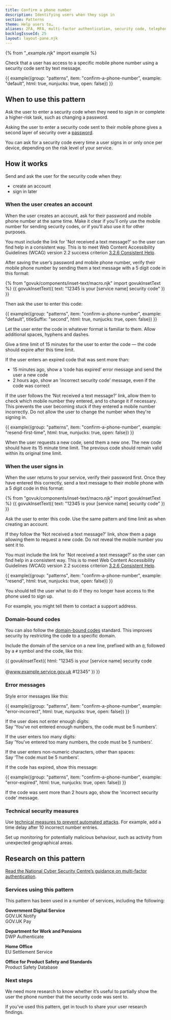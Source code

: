 ```yaml
---
title: Confirm a phone number
description: Identifying users when they sign in
section: Patterns
theme: Help users to…
aliases: 2FA, MFA, multi-factor authentication, security code, telephone number, text message, two-factor authentication
backlogIssueId: 25
layout: layout-pane.njk
---
```


{% from "_example.njk" import example %}

Check that a user has access to a specific mobile phone number using a security code sent by text message.

{{ example({group: "patterns", item: "confirm-a-phone-number", example: "default", html: true, nunjucks: true, open: false}) }}

## When to use this pattern

Ask the user to enter a security code when they need to sign in or complete a higher-risk task, such as changing a password.

Asking the user to enter a security code sent to their mobile phone gives a second layer of security over a [password](/patterns/passwords/).

You can ask for a security code every time a user signs in or only once per device, depending on the risk level of your service.

## How it works

Send and ask the user for the security code when they:

- create an account
- sign in later

### When the user creates an account

When the user creates an account, ask for their password and mobile phone number at the same time. Make it clear if you'll only use the mobile number for sending security codes, or if you'll also use it for other purposes.

You must include the link for 'Not received a text message?’ so the user can find help in a consistent way. This is to meet Web Content Accessibility Guidelines (WCAG) version 2.2 success criterion [3.2.6 Consistent Help](https://www.w3.org/WAI/WCAG22/Understanding/consistent-help.html).

After saving the user’s password and mobile phone number, verify their mobile phone number by sending them a text message with a 5 digit code in this format:

{% from "govuk/components/inset-text/macro.njk" import govukInsetText %}
{{ govukInsetText({
  text: "12345 is your [service name] security code"
}) }}

Then ask the user to enter this code:

{{ example({group: "patterns", item: "confirm-a-phone-number", example: "default", titleSuffix: "second", html: true, nunjucks: true, open: false}) }}

Let the user enter the code in whatever format is familiar to them. Allow additional spaces, hyphens and dashes.

Give a time limit of 15 minutes for the user to enter the code — the code should expire after this time limit.

If the user enters an expired code that was sent more than:

- 15 minutes ago, show a ‘code has expired’ error message and send the user a new code
- 2 hours ago, show an ‘incorrect security code’ message, even if the code was correct

If the user follows the ‘Not received a text message?’ link, allow them to check which mobile number they entered, and to change it if necessary. This prevents the user becoming stuck if they entered a mobile number incorrectly. Do not allow the user to change the number when they're signing in.

{{ example({group: "patterns", item: "confirm-a-phone-number", example: "resend-first-time", html: true, nunjucks: true, open: false}) }}

When the user requests a new code, send them a new one. The new code should have its 15 minute time limit. The previous code should remain valid within its original time limit.

### When the user signs in

When the user returns to your service, verify their password first. Once they have entered this correctly, send a text message to their mobile phone with a 5 digit code in this format:

{% from "govuk/components/inset-text/macro.njk" import govukInsetText %}
{{ govukInsetText({
  text: "12345 is your [service name] security code"
}) }}

Ask the user to enter this code. Use the same pattern and time limit as when creating an account.

If they follow the ‘Not received a text message?’ link, show them a page allowing them to request a new code. Do not reveal the mobile number you sent it to.

You must include the link for 'Not received a text message?’ so the user can find help in a consistent way. This is to meet Web Content Accessibility Guidelines (WCAG) version 2.2 success criterion [3.2.6 Consistent Help](https://www.w3.org/WAI/WCAG22/Understanding/consistent-help.html).

{{ example({group: "patterns", item: "confirm-a-phone-number", example: "resend", html: true, nunjucks: true, open: false}) }}

You should tell the user what to do if they no longer have access to the phone used to sign up.

For example, you might tell them to contact a support address.

### Domain-bound codes

You can also follow the [domain-bound codes](https://developer.apple.com/news/?id=z0i801mg) standard. This improves security by restricting the code to a specific domain.

Include the domain of the service on a new line, prefixed with an `@`, followed by a `#` symbol and the code, like this:

{{ govukInsetText({
html: "12345 is your [service name] security code<br><br>@www.example.service.gov.uk #12345"
}) }}

### Error messages

Style error messages like this:

{{ example({group: "patterns", item: "confirm-a-phone-number", example: "error-incorrect", html: true, nunjucks: true, open: false}) }}

If the user does not enter enough digits:
<br>Say ‘You've not entered enough numbers, the code must be 5 numbers’.

If the user enters too many digits:
<br>Say ‘You’ve entered too many numbers, the code must be 5 numbers’.

If the user enters non-numeric characters, other than spaces:
<br>Say ‘The code must be 5 numbers’.

If the code has expired, show this message:

{{ example({group: "patterns", item: "confirm-a-phone-number", example: "error-expired", html: true, nunjucks: true, open: false}) }}

If the code was sent more than 2 hours ago, show the 'incorrect security code' message.
### Technical security measures

Use [technical measures to prevent automated attacks](https://www.ncsc.gov.uk/collection/passwords/updating-your-approach#tip2-password-collection). For example, add a time delay after 10 incorrect number entries.

Set up monitoring for potentially malicious behaviour, such as activity from unexpected geographical areas.

## Research on this pattern

[Read the National Cyber Security Centre’s guidance on multi-factor authentication](https://www.ncsc.gov.uk/guidance/multi-factor-authentication-online-services).

### Services using this pattern

This pattern has been used in a number of services, including the following:

**Government Digital Service**<br>
GOV.UK Notify<br>
GOV.UK Pay

**Department for Work and Pensions**<br>
DWP Authenticate

**Home Office**<br>
EU Settlement Service

**Office for Product Safety and Standards**<br>
Product Safety Database

### Next steps

We need more research to know whether it’s useful to partially show the user the phone number that the security code was sent to.

If you’ve used this pattern, get in touch to share your user research findings.
